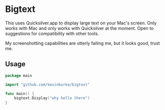 # Bigtext

This uses Quicksilver.app to display large text on your Mac's screen. Only
works with Mac and only works with Quicksilver at the moment. Open to
suggestions for compatibility with other tools.

My screenshotting capabilities are utterly failing me, but it looks good, trust
me.

## Usage

```go
package main

import "github.com/kevinburke/bigtext"

func main() {
	bigtext.Display("why hello there")
}
```
